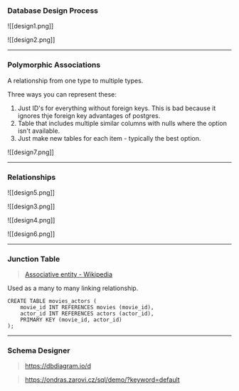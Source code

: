 ### Database Design Process

![[design1.png]]

![[design2.png]]

---
### Polymorphic Associations

A relationship from one type to multiple types.

Three ways you can represent these:
1. Just ID's for everything without foreign keys. This is bad because it ignores thje foreign key advantages of postgres.
1. Table that includes multiple similar columns with nulls where the option isn't available.
1. Just make new tables for each item - typically the best option.

![[design7.png]]

---
### Relationships

![[design5.png]]

![[design3.png]]

![[design4.png]]

![[design6.png]]

---
### Junction Table
>[Associative entity - Wikipedia](https://en.wikipedia.org/wiki/Associative_entity#:~:text=An%20associative%20(or%20junction)%20table,to%20the%20individual%20data%20tables)

Used as a many to many linking relationship.

```
CREATE TABLE movies_actors (
	movie_id INT REFERENCES movies (movie_id),
	actor_id INT REFERENCES actors (actor_id),
	PRIMARY KEY (movie_id, actor_id)
);
```

---
### Schema Designer
> https://dbdiagram.io/d

> https://ondras.zarovi.cz/sql/demo/?keyword=default